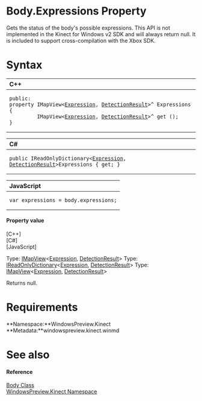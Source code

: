 Body.Expressions Property  
=========================  

Gets the status of the body's possible expressions. This API is not implemented in the Kinect for Windows v2 SDK and will always return null. It is included to support cross-compilation with the Xbox SDK. <span id="syntaxSection"></span>

Syntax  
======  

<table>
<colgroup>
<col width="100%" />
</colgroup>
<thead>
<tr class="header">
<th align="left">C++</th>
</tr>
</thead>
<tbody>
<tr class="odd">
<td align="left"><pre><code>public:  
property IMapView&lt;<a href="../../Expression_Enumeration.md">Expression</a>, <a href="../../DetectionResult_Enumeration.md">DetectionResult</a>&gt;^ Expressions {  
         IMapView&lt;<a href="../../Expression_Enumeration.md">Expression</a>, <a href="../../DetectionResult_Enumeration.md">DetectionResult</a>&gt;^ get ();  
}</code></pre></td>
</tr>
</tbody>
</table>

<table>
<colgroup>
<col width="100%" />
</colgroup>
<thead>
<tr class="header">
<th align="left">C#</th>
</tr>
</thead>
<tbody>
<tr class="odd">
<td align="left"><pre><code>public IReadOnlyDictionary&lt;<a href="../../Expression_Enumeration.md">Expression</a>, <a href="../../DetectionResult_Enumeration.md">DetectionResult</a>&gt;Expressions { get; }</code></pre></td>
</tr>
</tbody>
</table>

<table>
<colgroup>
<col width="100%" />
</colgroup>
<thead>
<tr class="header">
<th align="left">JavaScript</th>
</tr>
</thead>
<tbody>
<tr class="odd">
<td align="left"><pre><code>var expressions = body.expressions;</code></pre></td>
</tr>
</tbody>
</table>

<span id="ID4EU"></span>
#### Property value  

[C++]   
 [C\#]   
 [JavaScript]   

Type: [IMapView](http://msdn.microsoft.com/en-us/library/br226037.aspx)\<[Expression](../../Expression_Enumeration.md), [DetectionResult](../../DetectionResult_Enumeration.md)\>
Type: [IReadOnlyDictionary](http://msdn.microsoft.com/en-us/library/hh136548.aspx)\<[Expression](../../Expression_Enumeration.md), [DetectionResult](../../DetectionResult_Enumeration.md)\>
Type: [IMapView](http://msdn.microsoft.com/en-us/library/br226037.aspx)\<[Expression](../../Expression_Enumeration.md), [DetectionResult](../../DetectionResult_Enumeration.md)\>

Returns null.  

<span id="requirements"></span>

Requirements  
============  

**Namespace:**WindowsPreview.Kinect  
**Metadata:**windowspreview.kinect.winmd  

<span id="ID4EIB"></span>

See also  
========  

<span id="ID4EKB"></span>
#### Reference  

[Body Class](../../Body_Class.md)  
 [WindowsPreview.Kinect Namespace](../../../Kinect.md)  



<!--Please do not edit the data in the comment block below.-->
<!--
TOCTitle : Expressions Property
RLTitle : Body.Expressions Property
KeywordK : Expressions property
KeywordK : Body.Expressions property
KeywordF : WindowsPreview.Kinect.Body.Expressions
KeywordF : Body.Expressions
KeywordF : Expressions
KeywordF : WindowsPreview.Kinect.Body.Expressions
KeywordA : P:WindowsPreview.Kinect.Body.Expressions
AssetID : P:WindowsPreview.Kinect.Body.Expressions
Locale : en-us
CommunityContent : 1
APIType : Managed
APILocation : windowspreview.kinect.winmd
APIName : WindowsPreview.Kinect.Body.Expressions
TargetOS : Windows
TopicType : kbSyntax
DevLang : VB
DevLang : CSharp
DevLang : JavaScript
DevLang : C++
DocSet : K4Wv2
ProjType : K4Wv2Proj
Technology : Kinect for Windows
Product : Kinect for Windows SDK v2
productversion : 20
-->
